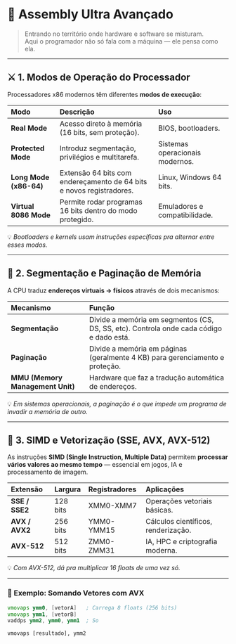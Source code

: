 # 🧠 Assembly Ultra Avançado

> Entrando no território onde hardware e software se misturam.  
> Aqui o programador não só fala com a máquina — ele pensa como ela.

---

## ⚔️ 1. Modos de Operação do Processador

Processadores x86 modernos têm diferentes **modos de execução**:

| Modo | Descrição | Uso |
|:------|:-------------|:---------|
| **Real Mode** | Acesso direto à memória (16 bits, sem proteção). | BIOS, bootloaders. |
| **Protected Mode** | Introduz segmentação, privilégios e multitarefa. | Sistemas operacionais modernos. |
| **Long Mode (x86-64)** | Extensão 64 bits com endereçamento de 64 bits e novos registradores. | Linux, Windows 64 bits. |
| **Virtual 8086 Mode** | Permite rodar programas 16 bits dentro do modo protegido. | Emuladores e compatibilidade. |

💡 *Bootloaders e kernels usam instruções específicas pra alternar entre esses modos.*

---

## 🧩 2. Segmentação e Paginação de Memória

A CPU traduz **endereços virtuais → físicos** através de dois mecanismos:

| Mecanismo | Função |
|:-------------|:-----------|
| **Segmentação** | Divide a memória em segmentos (CS, DS, SS, etc). Controla onde cada código e dado está. |
| **Paginação** | Divide a memória em páginas (geralmente 4 KB) para gerenciamento e proteção. |
| **MMU (Memory Management Unit)** | Hardware que faz a tradução automática de endereços. |

💡 *Em sistemas operacionais, a paginação é o que impede um programa de invadir a memória de outro.*

---

## 🔬 3. SIMD e Vetorização (SSE, AVX, AVX-512)

As instruções **SIMD (Single Instruction, Multiple Data)** permitem **processar vários valores ao mesmo tempo** — essencial em jogos, IA e processamento de imagem.

| Extensão | Largura | Registradores | Aplicações |
|:-----------|:-----------|:----------------|:--------------|
| **SSE / SSE2** | 128 bits | XMM0-XMM7 | Operações vetoriais básicas. |
| **AVX / AVX2** | 256 bits | YMM0-YMM15 | Cálculos científicos, renderização. |
| **AVX-512** | 512 bits | ZMM0-ZMM31 | IA, HPC e criptografia moderna. |

💡 *Com AVX-512, dá pra multiplicar 16 floats de uma vez só.*

---

### 🧠 Exemplo: Somando Vetores com AVX

```asm
vmovaps ymm0, [vetorA]   ; Carrega 8 floats (256 bits)
vmovaps ymm1, [vetorB]
vaddps ymm2, ymm0, ymm1  ; So
```
```ma elemento a elemento
vmovaps [resultado], ymm2
